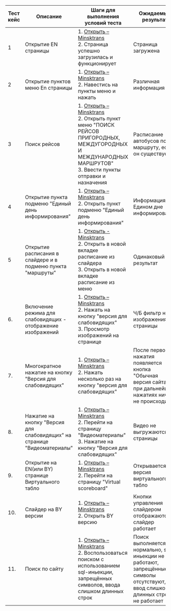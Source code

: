 
| Тест кейс | Описание                                                                 | Шаги для выполнения условий теста                                                                                                                                                                                          | Ожидаемый результат                                                                                                            | Полученный результат                                                                                                                                                                             | Позитивен/Негативен |
| --------- | ------------------------------------------------------------------------ | -------------------------------------------------------------------------------------------------------------------------------------------------------------------------------------------------------------------------- | ------------------------------------------------------------------------------------------------------------------------------ | ------------------------------------------------------------------------------------------------------------------------------------------------------------------------------------------------ | ------------------- |
| 1         | Открытие EN страницы                                                     | 1. [Открыть – Minsktrans](https://minsktrans.by/en/international-bus-routes/) <br/> 2. Страница успешно загрузилась и функционирует                                                                                | Страница загружена                                                                                     | Страница загружена и всё работает                                                                                                                                    | Позитивен           |
| 2         | Открытие пунктов меню En страницы                                        | 1. [Открыть – Minsktrans](https://minsktrans.by/en/international-bus-routes/) <br/> 2. Навестись на пункты меню и нажать                                                                                                   | Различная информация                                                                                                           | 404 Not Found                                                                                                                                                                                    | Негативен           |
| 3         | Поиск рейсов                                                             | 1. [Открыть – Minsktrans](https://minsktrans.by/en/international-bus-routes/) <br/> 2. Открыть пункт меню "ПОИСК РЕЙСОВ ПРИГОРОДНЫХ, МЕЖДУГОРОДНЫХ И МЕЖДУНАРОДНЫХ МАРШРУТОВ" <br/> 3. Ввести пункты отправки и назначения | Расписание автобусов по маршруту, если он существует                                                                           | Расписание автобусов по маршруту                                                                                                                                                                 | Позитивен         |
| 4         | Открытие пункта подменю "Единый день информирования"                     | 1. [Открыть – Minsktrans](https://minsktrans.by/en/international-bus-routes/) <br/> 2. Открыть пункт подменю "Единый день информирования"                                                                                  | Информация о Едином дне информирования                                                                                         | ни ЕДИНОЙ информации о ЕДИНОМ дне информирования                                                                                                                                                 | Негативен           |
| 5         | Открытие расписания в слайдере и в подменю пункта "маршруты"             | 1. [Открыть - Minsktrans](https://minsktrans.by/en/international-bus-routes/) <br/> 2. Открыть в новой вкладке расписание из слайдера <br/> 3. Открыть в новой вкладке расписание из меню                                  | Одинаковый результат                                                                                                           | В первом случае выводится недоработанный(возможно заброшенный) раздел с картой, в котором не хватает кучи маршрутов, во втором случае выводится готовое табло с расписанием актуальных маршрутов | Негативен           |
| 6.        | Включение режима для слабовидящих - отображение изображений              | 1. [Открыть – Minsktrans](https://minsktrans.by/en/international-bus-routes/) <br/> 2. Нажать на кнопку "версия для слабовидящих" <br/> 3. Просмотр изображений на странице                                                | Ч/Б фильтр на изображениях страницы                                                                                            | Изображения пропали, блоки белые. При наведении становятся чёрными.(при этом изображения внизу корректны)                                                                                        | Негативен           |
| 7.        | Многократное нажатие на кнопку "Версия для слабовидящих"                 | 1. [Открыть – Minsktrans](https://minsktrans.by/en/international-bus-routes/) <br/> 2. Нажать несколько раз на кнопку "версия для слабовидящих" <br/>                                                                      | После первого нажатия появляется кнопка "Обычная версия сайта", при дальнейших нажатиях ничего не происходит                   | После повторных нажатий можно до бесконечности создавать кнопки "Обычная версия сайта"                                                                                                           | Негативен           |
| 8.        | Нажатие на кнопку "Версия для слабовидящих" на странице "Видеоматериалы" | 1. [Открыть – Minsktrans](https://minsktrans.by/en/international-bus-routes/) <br/> 2. Перейти на страницу "Видеоматериалы" <br/> 3. Нажатие на кнопку "Версия для слабовидящих"                                           | Видео не выгружаются со страницы                                                                                               | Видео пропадают и заново загружаются(при многократном нажатии они постоянно загружаются и выгружаются)                                                                                           | Негативен           |
| 9.        | Открытие на EN(или BY) странице Виртуального табло                       | 1. [Открыть – Minsktrans](https://minsktrans.by/en/international-bus-routes/) <br/> 2. Перейти на страницу "Virtual scoreboard" <br/>                                                                                      | Открывается En версия виртуального табло                                                                                       | Открывается Ru версия виртуального табло                                                                                                                                                         | Негативен           |
| 10.       | Слайдер на BY версии                                                     | 1. [Открыть – Minsktrans](https://minsktrans.by/en/international-bus-routes/) <br/> 2. Открыть BY версию                                                                                                                   | Кнопки управления слайдером отображаются, слайдер работает                                                                     | Слайдер не работает полностью                                                                                                                                                                    | Негативен           |
| 11.       | Поиск по сайту                                                           | 1. [Открыть – Minsktrans](https://minsktrans.by/en/international-bus-routes/) <br/> 2. Воспользоваться поиском с использованием sql-иньекции, запрещённых символов, ввода слишком длинных строк                            | Поиск выполняется нормально, sql-иньекции не работают, запрещённые символы отсутствуют, ввод слишком длинных строк не работает | При вводе слишком длинной строки сайт сбрасывает подключение и перестаёт что-либо выполнять                                                                                                      | Негативен           |
